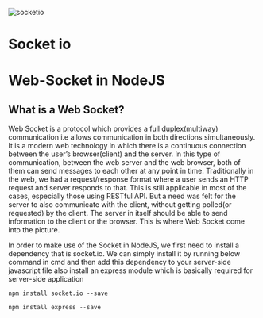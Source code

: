 ![socketio](https://user-images.githubusercontent.com/21302583/68002297-3702d980-fc8e-11e9-895a-c551767159a8.png)
# Socket io


# Web-Socket in NodeJS
## What is a Web Socket?

Web Socket is a protocol which provides a full duplex(multiway) communication i.e allows communication in both directions simultaneously. It is a modern web technology in which there is a continuous connection between the user’s browser(client) and the server. In this type of communication, between the web server and the web browser, both of them can send messages to each other at any point in time. Traditionally in the web, we had a request/response format where a user sends an HTTP request and server responds to that. This is still applicable in most of the cases, especially those using RESTful API. But a need was felt for the server to also communicate with the client, without getting polled(or requested) by the client. The server in itself should be able to send information to the client or the browser. This is where Web Socket come into the picture.

In order to make use of the Socket in NodeJS, we first need to install a dependency that is socket.io. We can simply install it by running below command in cmd and then add this dependency to your server-side javascript file also install an express module which is basically required for server-side application

 `npm install socket.io --save`
 
 `npm install express --save`
